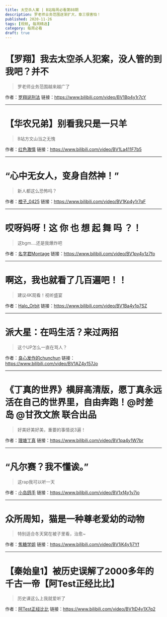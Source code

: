 ```yaml
---
title: 太空杀人案 | B站每周必看第88期
description: 罗老师业务范围逐渐扩大，章三很害怕！
published: 2020-11-26
tags: [视频, 每周精选]
category: 每周必看
draft: true
---
```


# 【罗翔】我去太空杀人犯案，没人管的到我吧？并不
> 罗老师业务范围越来越广了

作者：[罗翔说刑法](https://space.bilibili.com/517327498)
链接：https://www.bilibili.com/video/BV1Bp4y1r7cY

---

# 【华农兄弟】别看我只是一只羊
> B站方文山当之无愧

作者：[红色激情](https://space.bilibili.com/25422790)
链接：https://www.bilibili.com/video/BV1La411F7b5

---

# “心中无女人，变身自然神！”
> 新人都这么恐怖吗？

作者：[橙子_0425](https://space.bilibili.com/383447492)
链接：https://www.bilibili.com/video/BV1Kp4y1r7qF

---

# 哎呀妈呀！这 你 也 想 起 舞 吗 ？！
> 这bgm....还是我爆炸吧

作者：[名字君Montage](https://space.bilibili.com/37672137)
链接：https://www.bilibili.com/video/BV1py4y1z7fo

---

# 啊这，我也就看了几百遍吧！！
> 建议4K观看！视听盛宴

作者：[Halo_Orbit](https://space.bilibili.com/340345945)
链接：https://www.bilibili.com/video/BV1Ba4y1p7SZ

---

# 派大星：在吗生活？来过两招
> 这个UP怎么一直在骂人？

作者：[良心发作的chunchun](https://space.bilibili.com/1590705)
链接：https://www.bilibili.com/video/BV1AZ4y157Jo

---

# 《丁真的世界》横屏高清版，愿丁真永远活在自己的世界里，自由奔跑！@时差岛 @甘孜文旅 联合出品
> 好美好美好美，重要的事情说3遍！

作者：[理塘丁真](https://space.bilibili.com/1463028352)
链接：https://www.bilibili.com/video/BV1pa4y1W7br

---

# “凡尔赛？我不懂诶。”
> 这rap我可以听一天

作者：[小岛鸽手](https://space.bilibili.com/645997940)
链接：https://www.bilibili.com/video/BV1xf4y1v7jo

---

# 众所周知，猫是一种尊老爱幼的动物
> 特别适合冬天窝在被子里看，治愈~

作者：[焦糖学姐](https://space.bilibili.com/347371196)
链接：https://www.bilibili.com/video/BV1iK4y1j7Yf

---

# 【秦始皇1】被历史误解了2000多年的千古一帝【阿Test正经比比】
> 历史课这么上我就爱听了

作者：[阿Test正经比比](https://space.bilibili.com/434376696)
链接：https://www.bilibili.com/video/BV1tD4y1X7q2

